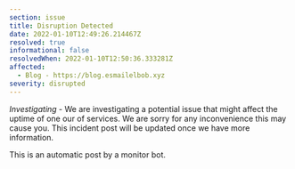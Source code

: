 ```yaml
---
section: issue
title: Disruption Detected
date: 2022-01-10T12:49:26.214467Z
resolved: true
informational: false
resolvedWhen: 2022-01-10T12:50:36.333281Z
affected:
  - Blog - https://blog.esmailelbob.xyz
severity: disrupted
---
```

*Investigating* - We are investigating a potential issue that might affect the uptime of one our of services. We are sorry for any inconvenience this may cause you. This incident post will be updated once we have more information.

This is an automatic post by a monitor bot.
        